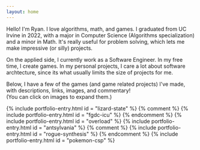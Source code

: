 ```yaml
---
layout: home
---
```


Hello! I'm Ryan. I love algorithms, math, and games.
I graduated from UC Irvine in 2022, with a major in Computer Science (Algorithms specialization) and a minor in Math.
It's really useful for problem solving, which lets me make impressive (or silly) projects.
<!-- I can reduce problems to other problems with known algorithms, even if not obviously linked.
From studying them, I can usually recreate the proof of their correctness or speed, and consequently DIY an implementation without rote memorization.
The math side is less formally trained, but I've looked into game theory and done some recreational math. -->
On the applied side, I currently work as a Software Engineer. In my free time, I create games.
In my personal projects, I care a lot about software archtecture, since its what usually limits the size of projects for me.
<!-- I'm always improving on balancing between keeping things flexible and not overcomplicating things,
but that balance is always changing as my standards change.
Sometimes, complex systems are just complex and can't be abstracted away, and understanding them and their representation
can be as interesting to me as algorithms.  -->

Below, I have a few of the games (and game related projects) I've made, with descriptions, links, images, and commentary! 
<br>
<span class="click-images-prompt"> (You can click on images to expand them.) </span>

{% include portfolio-entry.html id = "lizard-state" %}
{% comment %}
{% include portfolio-entry.html id = "fgdc-icu" %}
{% endcomment %}
{% include portfolio-entry.html id = "overload" %}
{% include portfolio-entry.html id = "antsylvania" %}
{% comment %}
{% include portfolio-entry.html id = "rogue-synthesis" %}
{% endcomment %}
{% include portfolio-entry.html id = "pokemon-csp" %}
